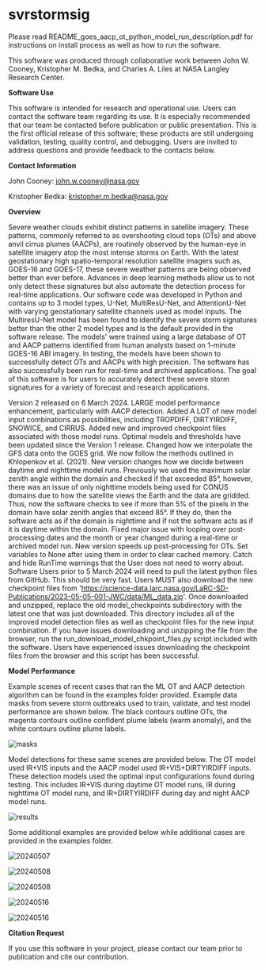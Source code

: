 # svrstormsig
Please read README_goes_aacp_ot_python_model_run_description.pdf for instructions on install process as well as how to run the software.

This software was produced through collaborative work between John W. Cooney, Kristopher M. Bedka, and Charles A. Liles at NASA Langley Research Center.

**Software Use**

This software is intended for research and operational use. Users can contact the software team regarding its use. It is especially recommended that our team be contacted before publication or public presentation. This is the first official release of this software; these products are still undergoing validation, testing, quality control, and debugging. Users are invited to address questions and provide feedback to the contacts below.

**Contact Information**

John Cooney: john.w.cooney@nasa.gov

Kristopher Bedka: kristopher.m.bedka@nasa.gov

**Overview**

Severe weather clouds exhibit distinct patterns in satellite imagery. These patterns, commonly referred to as overshooting cloud tops (OTs) and above anvil cirrus plumes (AACPs), are routinely observed by the human-eye in satellite imagery atop the most intense storms on Earth. With the latest geostationary high spatio-temporal resolution satellite imagers such as, GOES-16 and GOES-17, these severe weather patterns are being observed better than ever before. Advances in deep learning methods allow us to not only detect these signatures but also automate the detection process for real-time applications. Our software code was developed in Python and contains up to 3 model types, U-Net, MultiResU-Net, and AttentionU-Net with varying geostationary satellite channels used as model inputs. The MultiresU-Net model has been found to identify the severe storm signatures better than the other 2 model types and is the default provided in the software release. The models' were trained using a large database of OT and AACP patterns identified from human analysts based on 1-minute GOES-16 ABI imagery. In testing, the models have been shown to successfully detect OTs and AACPs with high precision. The software has also successfully been run for real-time and archived applications. The goal of this software is for users to accurately detect these severe storm signatures for a variety of forecast and research applications.

Version 2 released on 6 March 2024. LARGE model performance enhancement, particularly with AACP detection. Added A LOT of new model input combinations as possibilities, including TROPDIFF, DIRTYIRDIFF, SNOWICE, and CIRRUS. Added new and improved checkpoint files associated with those model runs. Optimal models and thresholds have been updated since the Version 1 release. Changed how we interpolate the GFS data onto the GOES grid. We now follow the methods outlined in Khlopenkov et al. (2021). New version changes how we decide between daytime and nighttime model runs. Previously we used the maximum solar zenith angle within the domain and checked if that exceeded 85°, however, there was an issue of only nighttime models being used for CONUS domains due to how the satellite views the Earth and the data are gridded. Thus, now the software checks to see if more than 5% of the pixels in the domain have solar zenith angles that exceed 85°. If they do, then the software acts as if the domain is nighttime and if not the software acts as if it is daytime within the domain. Fixed major issue with looping over post-processing dates and the month or year changed during a real-time or archived model run. New version speeds up post-processing for OTs. Set variables to None after using them in order to clear cached memory. Catch and hide RunTime warnings that the User does not need to worry about. Software Users prior to 5 March 2024 will need to pull the latest python files from GitHub. This should be very fast. Users MUST also download the new checkpoint files from 'https://science-data.larc.nasa.gov/LaRC-SD-Publications/2023-05-05-001-JWC/data/ML_data.zip'. Once downloaded and unzipped, replace the old model_checkpoints subdirectory with the latest one that was just downloaded. This directory includes all of the improved model detection files as well as checkpoint files for the new input combination. If you have issues downloading and unzipping the file from the browser, run the run_download_model_chkpoint_files.py script included with the software. Users have experienced issues downloading the checkpoint files from the browser and this script has been successful.

**Model Performance**

Example scenes of recent cases that ran the ML OT and AACP detection algorithm can be found in the examples folder provided. Example data masks from severe storm outbreaks used to train, validate, and test model performance are shown below. The black contours outline OTs, the magenta contours outline confident plume labels (warm anomaly), and the white contours outline plume labels.

![masks](https://github.com/nasa/svrstormsig/blob/main/examples/combined_all_case_ex_masks2.jpg)

Model detections for these same scenes are provided below. The OT model used IR+VIS inputs and the AACP model used IR+VIS+DIRTYIRDIFF inputs. These detection models used the optimal input configurations found during testing. This includes IR+VIS during daytime OT model runs, IR during nighttime OT model runs, and IR+DIRTYIRDIFF during day and night AACP model runs.

![results](https://github.com/nasa/svrstormsig/blob/main/examples/combined_all_case_ex_results2_ir_vis_dirtyirdiff_plume.jpg)

Some additional examples are provided below while additional cases are provided in the examples folder.

![20240507](https://github.com/nasa/svrstormsig/blob/main/examples/20240507T000728Z_C_full_domain_multimap_model_ot_plume_results.png)

![20240508](https://github.com/nasa/svrstormsig/blob/main/examples/20240508T121248Z_C_full_domain_multimap_model_ot_plume_results.png)

![20240508](https://github.com/nasa/svrstormsig/blob/main/examples/20240508T122224Z_C_full_domain_multimap_model_ot_plume_results.png)

![20240516](https://github.com/nasa/svrstormsig/blob/main/examples/20240516T220240Z_M2_full_domain_multimap_model_ot_plume_results.png)

![20240516](https://github.com/nasa/svrstormsig/blob/main/examples/20240314T011440Z_M2_full_domain_multimap_model_ot_plume_results.png)

**Citation Request**

If you use this software in your project, please contact our team prior to publication and cite our contribution.
